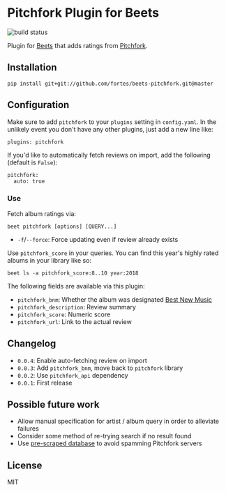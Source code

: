 # Pitchfork Plugin for Beets

![build status](https://travis-ci.org/fortes/beets-pitchfork.svg?branch=master)

Plugin for [Beets](http://beets.io/) that adds ratings from [Pitchfork](https://pitchfork.com/).

## Installation

```
pip install git+git://github.com/fortes/beets-pitchfork.git@master
```

## Configuration

Make sure to add `pitchfork` to your `plugins` setting in `config.yaml`. In the unlikely event you don't have any other plugins, just add a new line like:

```
plugins: pitchfork
```

If you'd like to automatically fetch reviews on import, add the following (default is `False`):

```
pitchfork:
  auto: true
```

### Use

Fetch album ratings via:

```
beet pitchfork [options] [QUERY...]
```

* `-f`/`--force`: Force updating even if review already exists

Use `pitchfork_score` in your queries. You can find this year's highly rated albums in your library like so:

```
beet ls -a pitchfork_score:8..10 year:2018
```

The following fields are available via this plugin:

* `pitchfork_bnm`: Whether the album was designated [Best New Music](https://pitchfork.com/reviews/best/albums/)
* `pitchfork_description`: Review summary
* `pitchfork_score`: Numeric score
* `pitchfork_url`: Link to the actual review

## Changelog

* `0.0.4`: Enable auto-fetching review on import
* `0.0.3`: Add `pitchfork_bnm`, move back to `pitchfork` library
* `0.0.2`: Use `pitchfork_api` dependency
* `0.0.1`: First release

## Possible future work

* Allow manual specification for artist / album query in order to alleviate failures
* Consider some method of re-trying search if no result found
* Use [pre-scraped database](https://github.com/nolanbconaway/pitchfork-data) to avoid spamming Pitchfork servers

## License

MIT
